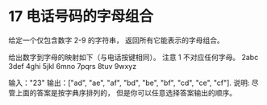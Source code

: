 # 17 电话号码的字母组合

给定一个仅包含数字 2-9 的字符串，
返回所有它能表示的字母组合。

给出数字到字母的映射如下（与电话按键相同）。
注意 1 不对应任何字母。
2abc
3def
4ghi
5jkl
6mno
7pqrs
8tuv
9wxyz

输入："23"
输出：["ad", "ae", "af", "bd", "be", "bf", "cd", "ce", "cf"].
说明:
尽管上面的答案是按字典序排列的，
但是你可以任意选择答案输出的顺序。